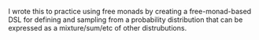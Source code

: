 I wrote this to practice using free monads by creating a free-monad-based DSL for defining and sampling from a probability distribution that can be expressed as a mixture/sum/etc of other distrubutions.
